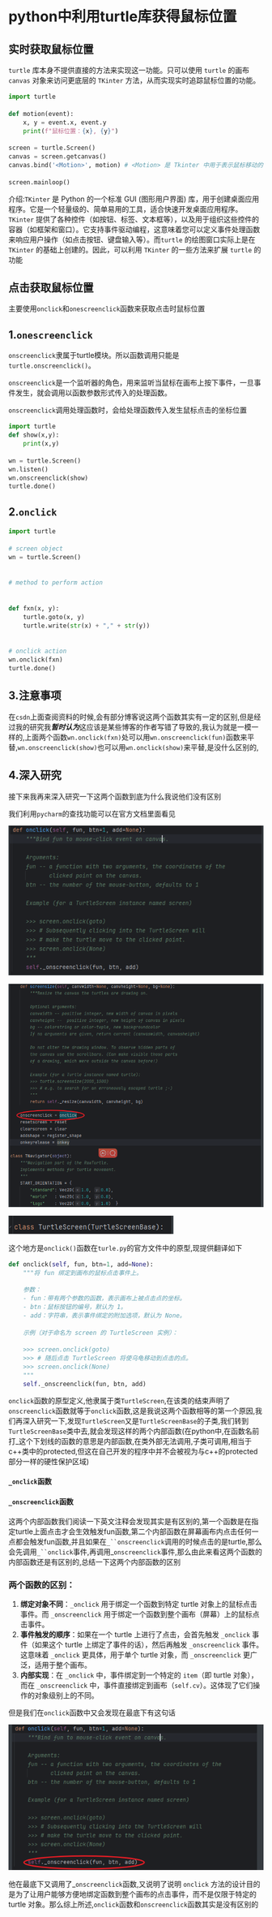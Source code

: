 # python中利用turtle库获得鼠标位置

## 实时获取鼠标位置

`turtle` 库本身不提供直接的方法来实现这一功能。只可以使用 `turtle` 的画布 `canvas` 对象来访问更底层的 `TKinter` 方法，从而实现实时追踪鼠标位置的功能。

```python
import turtle

def motion(event):
    x, y = event.x, event.y
    print(f"鼠标位置：{x}, {y}")

screen = turtle.Screen()
canvas = screen.getcanvas()
canvas.bind('<Motion>', motion)	# <Motion> 是 Tkinter 中用于表示鼠标移动的事件类型的标准字符串,将鼠标移动事件（<Motion>）与一个名为 motion 的函数绑定在一起

screen.mainloop()
```

介绍:`TKinter` 是 Python 的一个标准 GUI (图形用户界面) 库，用于创建桌面应用程序。它是一个轻量级的、简单易用的工具，适合快速开发桌面应用程序。`TKinter` 提供了各种控件（如按钮、标签、文本框等），以及用于组织这些控件的容器（如框架和窗口）。它支持事件驱动编程，这意味着您可以定义事件处理函数来响应用户操作（如点击按钮、键盘输入等）。而`turtle` 的绘图窗口实际上是在 `TKinter` 的基础上创建的。因此，可以利用 `TKinter` 的一些方法来扩展 `turtle` 的功能

## 点击获取鼠标位置

主要使用`onclick`和`onescreenclick`函数来获取点击时鼠标位置

## 1.`onescreenclick`

`onscreenclick`隶属于turtle模块。所以函数调用只能是`turtle.onscreenclick()`。

`onscreenclick`是一个监听器的角色，用来监听当鼠标在画布上按下事件，一旦事件发生，就会调用以函数参数形式传入的处理函数。

`onscreenclick`调用处理函数时，会给处理函数传入发生鼠标点击的坐标位置


```python
import turtle
def show(x,y):
    print(x,y)
 
wn = turtle.Screen()
wn.listen()
wn.onscreenclick(show)
turtle.done()
```

## 2.`onclick`

```python
import turtle

# screen object
wn = turtle.Screen()


# method to perform action


def fxn(x, y):
    turtle.goto(x, y)
    turtle.write(str(x) + "," + str(y))


# onclick action
wn.onclick(fxn)
turtle.done()

```

## 3.注意事项

​	在`csdn`上面查阅资料的时候,会有部分博客说这两个函数其实有一定的区别,但是经过我的研究我***暂时认为***这应该是某些博客的作者写错了导致的,我认为就是一模一样的,上面两个函数`wn.onclick(fxn)`处可以用`wn.onscreenclick(fun)`函数来平替,`wn.onscreenclick(show)`也可以用`wn.onclick(show)`来平替,是没什么区别的,

## 4.深入研究

接下来我再来深入研究一下这两个函数到底为什么我说他们没有区别

我们利用`pycharm`的查找功能可以在官方文档里面看见

![image-20231122222523927](https://raw.githubusercontent.com/nahida77/IMG/main/image-20231122222523927.png)

![image-20231122222507633](https://raw.githubusercontent.com/nahida77/IMG/main/image-20231122222507633.png)

![image-20231122222514007](https://raw.githubusercontent.com/nahida77/IMG/main/image-20231122222514007.png)

这个地方是`onclick()`函数在`turle.py`的官方文件中的原型,现提供翻译如下

```python
def onclick(self, fun, btn=1, add=None):
    """将 fun 绑定到画布的鼠标点击事件上。

    参数：
    - fun：带有两个参数的函数，表示画布上被点击点的坐标。
    - btn：鼠标按钮的编号，默认为 1。
    - add：字符串，表示事件绑定的附加选项，默认为 None。

    示例（对于命名为 screen 的 TurtleScreen 实例）：

    >>> screen.onclick(goto)
    >>> # 随后点击 TurtleScreen 将使乌龟移动到点击的点。
    >>> screen.onclick(None)
    """
    self._onscreenclick(fun, btn, add)

```

`onclick`函数的原型定义,他隶属于类`TurtleScreen`,在该类的结束声明了`onscreenclick`函数就等于`onclick`函数,这是我说这两个函数相等的第一个原因,我们再深入研究一下,发现`TurtleScreen`又是`TurtleScreenBase`的子类,我们转到`TurtleScreenBase`类中去,就会发现这样的两个内部函数(在python中,在函数名前打_这个下划线的函数的意思是内部函数,在类外部无法调用,子类可调用,相当于c++类中的protected,但这在自己开发的程序中并不会被视为与c++的protected部分一样的硬性保护区域)

#### `_onclick`函数



#### `_onscreenclick`函数



这两个内部函数我们阅读一下英文注释会发现其实是有区别的,第一个函数是在指定turtle上面点击才会生效触发fun函数,第二个内部函数在屏幕画布内点击任何一点都会触发fun函数,并且如果在`_``onscreenclick`调用的时候点击的是turtle,那么会先调用`_``onclick`事件,再调用_`onscreenclick`事件,那么由此来看这两个函数的内部函数还是有区别的,总结一下这两个内部函数的区别

### 两个函数的区别：



1. **绑定对象不同**：`_onclick` 用于绑定一个函数到特定 turtle 对象上的鼠标点击事件。而 `_onscreenclick` 用于绑定一个函数到整个画布（屏幕）上的鼠标点击事件。
2. **事件触发的顺序**：如果在一个 turtle 上进行了点击，会首先触发 `_onclick` 事件（如果这个 turtle 上绑定了事件的话），然后再触发 `_onscreenclick` 事件。这意味着 `_onclick` 更具体，用于单个 turtle 对象，而 `_onscreenclick` 更广泛，适用于整个画布。
3. **内部实现**：在 `_onclick` 中，事件绑定到一个特定的 `item`（即 turtle 对象），而在 `_onscreenclick` 中，事件直接绑定到画布（`self.cv`）。这体现了它们操作的对象级别上的不同。

但是我们在`onclick`函数中又会发现在最底下有这句话

![image-20231122222457887](https://raw.githubusercontent.com/nahida77/IMG/main/image-20231122222457887.png)

他在最底下又调用了_`onscreenclick`函数,又说明了说明 `onclick` 方法的设计目的是为了让用户能够方便地绑定函数到整个画布的点击事件，而不是仅限于特定的 turtle 对象。那么综上所述,`onclick`函数和`onscreenclick`函数其实是没有区别的